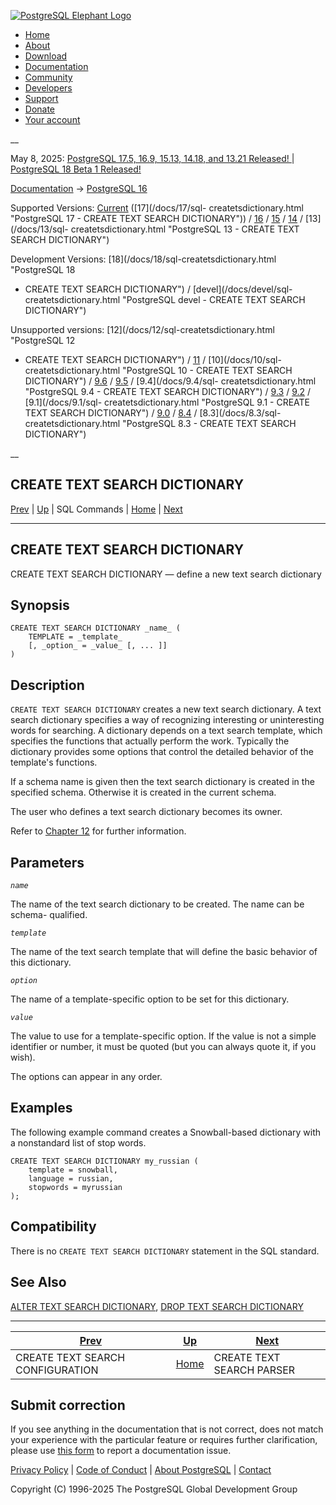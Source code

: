 [ ![PostgreSQL Elephant Logo](/media/img/about/press/elephant.png) ](/)

  * [Home](/ "Home")
  * [About](/about/ "About")
  * [Download](/download/ "Download")
  * [Documentation](/docs/ "Documentation")
  * [Community](/community/ "Community")
  * [Developers](/developer/ "Developers")
  * [Support](/support/ "Support")
  * [Donate](/about/donate/ "Donate")
  * [Your account](/account/ "Your account")

__

May 8, 2025: [ PostgreSQL 17.5, 16.9, 15.13, 14.18, and 13.21 Released! ](/about/news/postgresql-175-169-1513-1418-and-1321-released-3072/) | [ PostgreSQL 18 Beta 1 Released! ](/about/news/postgresql-18-beta-1-released-3070/)

[Documentation](/docs/ "Documentation") -> [PostgreSQL
16](/docs/16/index.html)

Supported Versions: [Current](/docs/current/sql-createtsdictionary.html
"PostgreSQL 17 - CREATE TEXT SEARCH DICTIONARY") ([17](/docs/17/sql-
createtsdictionary.html "PostgreSQL 17 - CREATE TEXT SEARCH DICTIONARY")) /
[16](/docs/16/sql-createtsdictionary.html "PostgreSQL 16 - CREATE TEXT SEARCH
DICTIONARY") / [15](/docs/15/sql-createtsdictionary.html "PostgreSQL 15 -
CREATE TEXT SEARCH DICTIONARY") / [14](/docs/14/sql-createtsdictionary.html
"PostgreSQL 14 - CREATE TEXT SEARCH DICTIONARY") / [13](/docs/13/sql-
createtsdictionary.html "PostgreSQL 13 - CREATE TEXT SEARCH DICTIONARY")

Development Versions: [18](/docs/18/sql-createtsdictionary.html "PostgreSQL 18
- CREATE TEXT SEARCH DICTIONARY") / [devel](/docs/devel/sql-
createtsdictionary.html "PostgreSQL devel - CREATE TEXT SEARCH DICTIONARY")

Unsupported versions: [12](/docs/12/sql-createtsdictionary.html "PostgreSQL 12
- CREATE TEXT SEARCH DICTIONARY") / [11](/docs/11/sql-createtsdictionary.html
"PostgreSQL 11 - CREATE TEXT SEARCH DICTIONARY") / [10](/docs/10/sql-
createtsdictionary.html "PostgreSQL 10 - CREATE TEXT SEARCH DICTIONARY") /
[9.6](/docs/9.6/sql-createtsdictionary.html "PostgreSQL 9.6 - CREATE TEXT
SEARCH DICTIONARY") / [9.5](/docs/9.5/sql-createtsdictionary.html "PostgreSQL
9.5 - CREATE TEXT SEARCH DICTIONARY") / [9.4](/docs/9.4/sql-
createtsdictionary.html "PostgreSQL 9.4 - CREATE TEXT SEARCH DICTIONARY") /
[9.3](/docs/9.3/sql-createtsdictionary.html "PostgreSQL 9.3 - CREATE TEXT
SEARCH DICTIONARY") / [9.2](/docs/9.2/sql-createtsdictionary.html "PostgreSQL
9.2 - CREATE TEXT SEARCH DICTIONARY") / [9.1](/docs/9.1/sql-
createtsdictionary.html "PostgreSQL 9.1 - CREATE TEXT SEARCH DICTIONARY") /
[9.0](/docs/9.0/sql-createtsdictionary.html "PostgreSQL 9.0 - CREATE TEXT
SEARCH DICTIONARY") / [8.4](/docs/8.4/sql-createtsdictionary.html "PostgreSQL
8.4 - CREATE TEXT SEARCH DICTIONARY") / [8.3](/docs/8.3/sql-
createtsdictionary.html "PostgreSQL 8.3 - CREATE TEXT SEARCH DICTIONARY")

__

CREATE TEXT SEARCH DICTIONARY  
---  
[Prev](sql-createtsconfig.html "CREATE TEXT SEARCH CONFIGURATION")  | [Up](sql-commands.html "SQL Commands") | SQL Commands | [Home](index.html "PostgreSQL 16.9 Documentation") |  [Next](sql-createtsparser.html "CREATE TEXT SEARCH PARSER")  
  
* * *

## CREATE TEXT SEARCH DICTIONARY

CREATE TEXT SEARCH DICTIONARY — define a new text search dictionary

## Synopsis

    
    
    CREATE TEXT SEARCH DICTIONARY _name_ (
        TEMPLATE = _template_
        [, _option_ = _value_ [, ... ]]
    )
    

## Description

`CREATE TEXT SEARCH DICTIONARY` creates a new text search dictionary. A text
search dictionary specifies a way of recognizing interesting or uninteresting
words for searching. A dictionary depends on a text search template, which
specifies the functions that actually perform the work. Typically the
dictionary provides some options that control the detailed behavior of the
template's functions.

If a schema name is given then the text search dictionary is created in the
specified schema. Otherwise it is created in the current schema.

The user who defines a text search dictionary becomes its owner.

Refer to [Chapter 12](textsearch.html "Chapter 12. Full Text Search") for
further information.

## Parameters

_`name`_

    

The name of the text search dictionary to be created. The name can be schema-
qualified.

_`template`_

    

The name of the text search template that will define the basic behavior of
this dictionary.

_`option`_

    

The name of a template-specific option to be set for this dictionary.

_`value`_

    

The value to use for a template-specific option. If the value is not a simple
identifier or number, it must be quoted (but you can always quote it, if you
wish).

The options can appear in any order.

## Examples

The following example command creates a Snowball-based dictionary with a
nonstandard list of stop words.

    
    
    CREATE TEXT SEARCH DICTIONARY my_russian (
        template = snowball,
        language = russian,
        stopwords = myrussian
    );
    

## Compatibility

There is no `CREATE TEXT SEARCH DICTIONARY` statement in the SQL standard.

## See Also

[ALTER TEXT SEARCH DICTIONARY](sql-altertsdictionary.html "ALTER TEXT SEARCH
DICTIONARY"), [DROP TEXT SEARCH DICTIONARY](sql-droptsdictionary.html "DROP
TEXT SEARCH DICTIONARY")

* * *

[Prev](sql-createtsconfig.html "CREATE TEXT SEARCH CONFIGURATION")  | [Up](sql-commands.html "SQL Commands") |  [Next](sql-createtsparser.html "CREATE TEXT SEARCH PARSER")  
---|---|---  
CREATE TEXT SEARCH CONFIGURATION  | [Home](index.html "PostgreSQL 16.9 Documentation") |  CREATE TEXT SEARCH PARSER  
  
## Submit correction

If you see anything in the documentation that is not correct, does not match
your experience with the particular feature or requires further clarification,
please use [this form](/account/comments/new/16/sql-createtsdictionary.html/)
to report a documentation issue.

[Privacy Policy](/about/privacypolicy) | [Code of Conduct](/about/policies/coc/) | [About PostgreSQL](/about/) | [Contact](/about/contact/)  

Copyright (C) 1996-2025 The PostgreSQL Global Development Group

